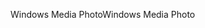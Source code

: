 <span data-ttu-id="9858a-101">Windows Media Photo</span><span class="sxs-lookup"><span data-stu-id="9858a-101">Windows Media Photo</span></span>